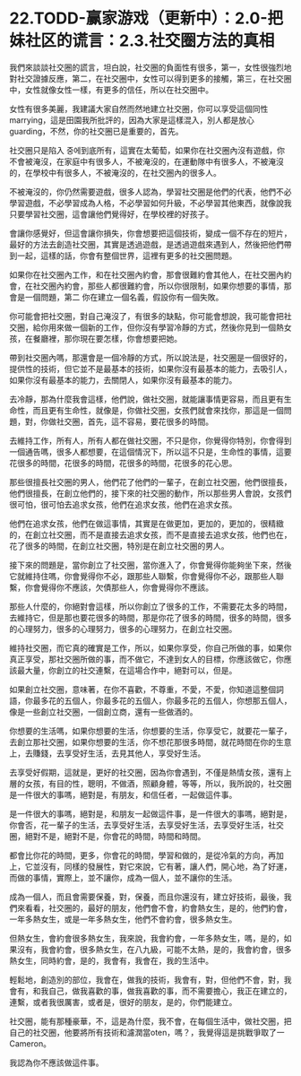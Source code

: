 # 22.TODD-赢家游戏（更新中）：2.0-把妹社区的谎言：2.3.社交圈方法的真相

我們來談談社交圈的謊言，坦白說，社交圈的負面性有很多，第一，女性很強烈地對社交證據反應，第二，在社交圈中，女性可以得到更多的接觸，第三，在社交圈中，女性就像女性一樣，有更多的信任，所以在社交圈中。

女性有很多美麗，我建議大家自然而然地建立社交圈，你可以享受這個同性 marrying，這是田園我所批評的，因為大家是這樣混入，別人都是放心 guarding，不然，你的社交圈已是重要的，首先。

社交圈只是陷入 중에到底所有，這實在太葡萄，如果你在社交圈內沒有遊戲，你不會被淹沒，在家庭中有很多人，不被淹沒的，在運動隊中有很多人，不被淹沒的，在學校中有很多人，不被淹沒的，在社交圈內的很多人。

不被淹沒的，你仍然需要遊戲，很多人認為，學習社交圈是他們的代表，他們不必學習遊戲，不必學習成為人格，不必學習如何升級，不必學習其他東西，就像說我只要學習社交圈，這會讓他們覺得好，在學校裡的好孩子。

會讓你感覺好，但這會讓你損失，你會想要把這個技術，變成一個不存在的短片，最好的方法去創造社交圈，其實是透過遊戲，是透過遊戲來遇到人，然後把他們帶到一起，這樣的話，你會有整個世界，這裡有更多的社交圈問題。

如果你在社交圈內工作，和在社交圈內約會，那會很難約會其他人，在社交圈內約會，在社交圈內約會，那些人都很難約會，所以你很限制，如果你想要的事情，那會是一個問題，第二 你在建立一個名義，假設你有一個失敗。

你可能會把社交圈，對自己淹沒了，有很多的缺點，你可能會想說，我可能會把社交圈，給你用來做一個新的工作，但你沒有學習冷靜的方式，然後你見到一個熱女孩，在餐廳裡，那你現在要怎樣，你會想要把她。

帶到社交圈內嗎，那還會是一個冷靜的方式，所以說法是，社交圈是一個很好的，提供性的技術，但它並不是最基本的技術，如果你沒有最基本的能力，去吸引人，如果你沒有最基本的能力，去關閉人，如果你沒有最基本的能力。

去冷靜，那為什麼我會這樣，他們說，做社交圈，就能讓事情更容易，而且更有生命性，而且更有生命性，就像是，你做社交圈，女孩們就會來找你，那這是一個問題，對，你做社交圈，首先，這不容易，要花很多的時間。

去維持工作，所有人，所有人都在做社交圈，不只是你，你覺得你特別，你會得到一個通告嗎，很多人都想要，在這個情況下，所以這不只是，生命性的事情，這要花很多的時間，花很多的時間，花很多的時間，花很多的花心思。

那些很擅長社交圈的男人，他們花了他們的一輩子，在創立社交圈，他們很擅長，他們很擅長，在創立他們的，接下來的社交圈的動作，所以那些男人會說，女孩們很可怕，很可怕去追求女孩，他們在追求女孩，他們在追求女孩。

他們在追求女孩，他們在做這事情，其實是在做更加，更加的，更加的，很精緻的，在創立社交圈，而不是直接去追求女孩，而不是直接去追求女孩，他們也在，花了很多的時間，在創立社交圈，特別是在創立社交圈的男人。

接下來的問題是，當你創立了社交圈，當你進入了，你會覺得你能夠坐下來，然後它就維持住嗎，你會覺得你不必，跟那些人聯繫，你會覺得你不必，跟那些人聯繫，你會覺得你不應該，欠債那些人，你會覺得你不應該。

那些人什麼的，你絕對會這樣，所以你創立了很多的工作，不需要花太多的時間，去維持它，但是那也要花很多的時間，那是你花了很多的時間，很多的時間，很多的心理努力，很多的心理努力，很多的心理努力，在創立社交圈。

維持社交圈，而它真的確實是工作，所以，如果你享受，你自己所做的事，如果你真正享受，那社交圈所做的事，而不做它，不達到女人的目標，你應該做它，你應該最大量，你創立的社交連繫，在這場合作中，絕對可以，但是。

如果創立社交圈，意味著，在你不喜歡，不尊重，不愛，不愛，你知道這整個詞語，你最多花的五個人，你最多花的五個人，你最多花的五個人，你想那五個人，像是一些創立社交圈，一個創立商，還有一些做酒的。

你想要的生活嗎，如果你想要的生活，你想要的生活，你享受它，就要花一輩子，去創立那社交圈，如果你想要的生活，你不想花那很多時間，就花時間在你的生意上，去賺錢，去享受好生活，去見其他人，享受好生活。

去享受好假期，這就是，更好的社交圈，因為你會遇到，不僅是熱情女孩，還有上層的女孩，有目的性，聰明，不做酒，照顧身體，等等，所以，我所說的，社交圈是一件很大的事嗎，絕對是，有朋友，和信任者，一起做這件事。

是一件很大的事嗎，絕對是，和朋友一起做這件事，是一件很大的事嗎，絕對是，你會否，花一輩子的生活，去享受好生活，去享受好生活，去享受好生活，社交圈，絕對不是，絕對不是，你會花的時間，時間和時間。

都會比你花的時間，更多，你會花的時間，學習和做的，是從冷氣的方向，再加上，它並沒有，同樣的發展性，對它來說，它有著，讓人們，開心地，為了好運，而做的事情，實際上，並不讓你，成為一個人，並不讓你的生活。

成為一個人，而且會需要保養，對，保養，而且你還沒有，建立好技術，最後，我們來看看，社交圈的，最好的朋友，他們會不會，約會熱女生，是的，他們約會，一年多熱女生，或是一年多熱女生，他們不會約會，很多熱女生。

但熱女生，會約會很多熱女生，我來說，我會約會，一年多熱女生，嗎，是的，如果沒有，我會約會，很多熱女生，在八九級，可能不太熱，是的，我會約會，很多熱女生，同時約會，是的，我會有，我會在，我的生活中。

輕鬆地，創造別的部位，我會在，做我的技術，我會有，對，但他們不會，對，我會有，和我自己，做我喜歡的事，做我喜歡的事，而不需要擔心，我正在建立的，連繫，或者我很厲害，或者是，很好的朋友，是的，你們能建立。

社交圈，能有那種豪華，不，這是為什麼，我不會，在每個生活中，做社交圈，把自己的社交圈，他要將所有技術和濾潤當oten，嗎？，我覺得這是挑戰爭取了一 Cameron。

我認為你不應該做這件事。
